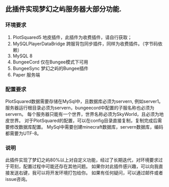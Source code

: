 ## 此插件实现梦幻之屿服务器大部分功能.

### 环境要求
1. PlotSquared5 地皮插件，此插件为收费插件，请自行获取；
2. MySQLPlayerDataBridge 跨服背包同步插件，同样为收费插件。（字节码依赖）
3. MySQL 8
4. BungeeCord 仅在Bungee模式下可用
5. BungeeSync 梦幻之屿的Bungee插件
6. Paper 服务端

### 配置要求
PlotSquared数据需要存储在MySql中，且数据库必须为servern, 例如server1。
服务器运行根目录必须为servern，bungeecord中配置的子服名称也必须为servern。
每个服务器只能有一个世界，世界名称必须为SkyWorld，且必须为地皮世界。
对于PlotSquared的配置，可以在config目录直接复制，复制完成后需要修改数据库配置。
MySql中需要创建minecraft数据库，servern数据库，编码都需要为UTF-8。

### 说明
此插件实现了梦幻之屿80%以上对自定义功能，经过了长期迭代，对环境要求过于苛刻，配置过程中可能还存在其他问题。
如果你对此插件感兴趣，可以向我直接发送右键，我可以将开发环境打包给你。
如果有任何疑问，可以通过邮件或者issue咨询。



